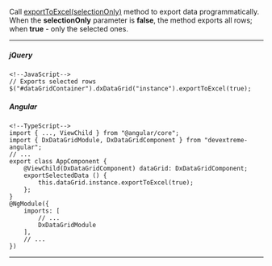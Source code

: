 Call [exportToExcel(selectionOnly)](/api-reference/10%20UI%20Widgets/dxDataGrid/3%20Methods/exportToExcel(selectionOnly).md '/Documentation/ApiReference/UI_Widgets/dxDataGrid/Methods/#exportToExcelselectionOnly') method to export data programmatically. When the **selectionOnly** parameter is **false**, the method exports all rows; when **true** - only the selected ones.

---
##### jQuery

    <!--JavaScript-->
    // Exports selected rows
    $("#dataGridContainer").dxDataGrid("instance").exportToExcel(true);

##### Angular

    <!--TypeScript-->
    import { ..., ViewChild } from "@angular/core";
    import { DxDataGridModule, DxDataGridComponent } from "devextreme-angular";
    // ...
    export class AppComponent {
        @ViewChild(DxDataGridComponent) dataGrid: DxDataGridComponent;
        exportSelectedData () {
            this.dataGrid.instance.exportToExcel(true);
        };
    }
    @NgModule({
        imports: [
            // ...
            DxDataGridModule
        ],
        // ...
    })

---
